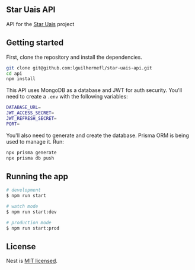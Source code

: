 ## Star Uais API

API for the [Star Uais](https://github.com/lguilhermefl/star-uais-front) project

## Getting started

First, clone the repository and install the dependencies.

```bash
git clone git@github.com:lguilhermefl/star-uais-api.git
cd api
npm install
```
This API uses MongoDB as a database and JWT for auth security. You'll need to create a `.env` with the following variables:

```bash
DATABASE_URL=
JWT_ACCESS_SECRET=
JWT_REFRESH_SECRET=
PORT=
```

You'll also need to generate and create the database. Prisma ORM is being used to manage it. Run:

```bash
npx prisma generate
npx prisma db push
```

## Running the app

```bash
# development
$ npm run start

# watch mode
$ npm run start:dev

# production mode
$ npm run start:prod
```

## License

Nest is [MIT licensed](LICENSE).

